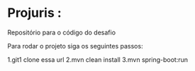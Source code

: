 # Projuris : 
Repositório para o código do desafio

Para rodar o projeto siga os seguintes passos:

1.git1 clone essa url
2.mvn clean install
3.mvn spring-boot:run
